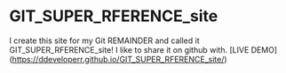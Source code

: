 # GIT_SUPER_RFERENCE_site
I create this site for my Git REMAINDER and called it GIT_SUPER_RFERENCE_site!
I like to share it on github with.
[LIVE DEMO] (https://ddeveloperr.github.io/GIT_SUPER_RFERENCE_site/)

